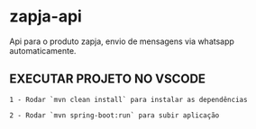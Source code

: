 # zapja-api
Api para o produto zapja, envio de mensagens via whatsapp automaticamente.

## EXECUTAR PROJETO NO VSCODE

    1 - Rodar `mvn clean install` para instalar as dependências

    2 - Rodar `mvn spring-boot:run` para subir aplicação
